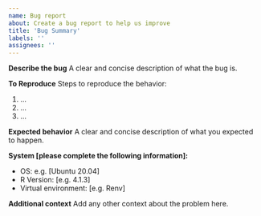 ```yaml
---
name: Bug report
about: Create a bug report to help us improve
title: 'Bug Summary'
labels: ''
assignees: ''
---
```


**Describe the bug**
A clear and concise description of what the bug is.

**To Reproduce**
Steps to reproduce the behavior:
1. ...
2. ...
3. ...

**Expected behavior**
A clear and concise description of what you expected to happen.

**System [please complete the following information]:**
 - OS: e.g. [Ubuntu 20.04]
 - R Version: [e.g. 4.1.3]
 - Virtual environment: [e.g. Renv]

**Additional context**
Add any other context about the problem here.